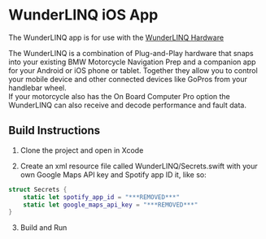 # WunderLINQ iOS App

The WunderLINQ app is for use with the [WunderLINQ Hardware](https://www.wunderlinq.com)

The WunderLINQ is a combination of Plug-and-Play hardware that snaps into your existing BMW Motorcycle 
Navigation Prep and a companion app for your Android or iOS phone or tablet.  Together they allow you 
to control your mobile device and other connected devices like GoPros from your handlebar wheel.  
If your motorcycle also has the On Board Computer Pro option the WunderLINQ can also receive and 
decode performance and fault data.

## Build Instructions
1. Clone the project and open in Xcode

2. Create an xml resource file called WunderLINQ/Secrets.swift with your own Google Maps API key and Spotify app ID it, like so:
```swift
struct Secrets {
    static let spotify_app_id = "***REMOVED***"
    static let google_maps_api_key = "***REMOVED***"
}
```
3. Build and Run
